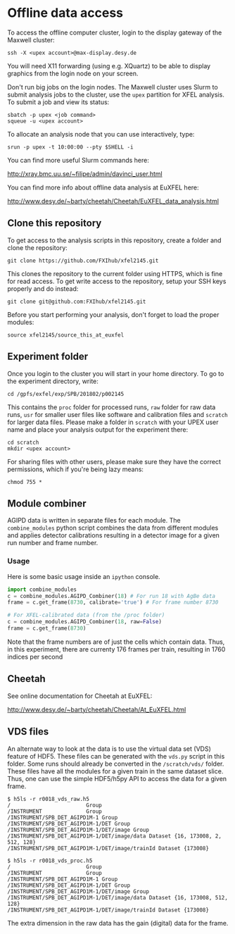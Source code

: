 # Offline data access

To access the offline computer cluster, login to the display gateway of the Maxwell cluster:

```
ssh -X <upex account>@max-display.desy.de
```

You will need X11 forwarding (using e.g. XQuartz) to be able to display graphics from the login node on your screen.

Don't run big jobs on the login nodes. The Maxwell cluster uses Slurm to submit analysis jobs to the cluster, use the `upex` partition for XFEL analysis. To submit a job and view its status:

```
sbatch -p upex <job command>
squeue -u <upex account>
```

To allocate an analysis node that you can use interactively, type:

```
srun -p upex -t 10:00:00 --pty $SHELL -i
```

You can find more useful Slurm commands here:

http://xray.bmc.uu.se/~filipe/admin/davinci_user.html

You can find more info about offline data analysis at EuXFEL here:

http://www.desy.de/~barty/cheetah/Cheetah/EuXFEL_data_analysis.html

## Clone this repository

To get access to the analysis scripts in this repository, create a folder and clone the repository:

```
git clone https://github.com/FXIhub/xfel2145.git
```

This clones the repository to the current folder using HTTPS, which is fine for read access. To get write access to the repository, setup your SSH keys properly and do instead:

```
git clone git@github.com:FXIhub/xfel2145.git
```

Before you start performing your analysis, don't forget to load the proper modules:

```
source xfel2145/source_this_at_euxfel
```

## Experiment folder

Once you login to the cluster you will start in your home directory. To go to the experiment directory, write:

```
cd /gpfs/exfel/exp/SPB/201802/p002145
```

This contains the `proc` folder for processed runs, `raw` folder for raw data runs, `usr` for smaller user files like software and calibration files and `scratch` for larger data files. Please make a folder in `scratch` with your UPEX user name and place your analysis output for the experiment there:

```
cd scratch
mkdir <upex account>
```

For sharing files with other users, please make sure they have the correct permissions, which if you're being lazy means:

```
chmod 755 *
```

## Module combiner

AGIPD data is written in separate files for each module. The `combine_modules`
python script combines the data from different modules and applies detector
calibrations resulting in a detector image for a given run number and frame number.

### Usage

Here is some basic usage inside an `ipython` console.
```python
import combine_modules
c = combine_modules.AGIPD_Combiner(18) # For run 18 with AgBe data
frame = c.get_frame(8730, calibrate='true') # For frame number 8730

# For XFEL-calibrated data (from the /proc folder)
c = combine_modules.AGIPD_Combiner(18, raw=False)
frame = c.get_frame(8730)
```

Note that the frame numbers are of just the cells which contain data. Thus, in 
this experiment, there are currenty 176 frames per train, resulting in 1760 indices per second

## Cheetah

See online documentation for Cheetah at EuXFEL:

http://www.desy.de/~barty/cheetah/Cheetah/At_EuXFEL.html

## VDS files
An alternate way to look at the data is to use the virtual data set (VDS) feature of HDF5. These files can be generated with the `vds.py` script in this folder. Some runs should already be converted in the `/scratch/vds/` folder. These files have all the modules for a given train in the same dataset slice. Thus, one can use the simple HDF5/h5py API to access the data for a given frame.

```
$ h5ls -r r0018_vds_raw.h5
/                        Group
/INSTRUMENT              Group
/INSTRUMENT/SPB_DET_AGIPD1M-1 Group
/INSTRUMENT/SPB_DET_AGIPD1M-1/DET Group
/INSTRUMENT/SPB_DET_AGIPD1M-1/DET/image Group
/INSTRUMENT/SPB_DET_AGIPD1M-1/DET/image/data Dataset {16, 173008, 2, 512, 128}
/INSTRUMENT/SPB_DET_AGIPD1M-1/DET/image/trainId Dataset {173008}

$ h5ls -r r0018_vds_proc.h5
/                        Group
/INSTRUMENT              Group
/INSTRUMENT/SPB_DET_AGIPD1M-1 Group
/INSTRUMENT/SPB_DET_AGIPD1M-1/DET Group
/INSTRUMENT/SPB_DET_AGIPD1M-1/DET/image Group
/INSTRUMENT/SPB_DET_AGIPD1M-1/DET/image/data Dataset {16, 173008, 512, 128}
/INSTRUMENT/SPB_DET_AGIPD1M-1/DET/image/trainId Dataset {173008}
```
The extra dimension in the raw data has the gain (digital) data for the frame.
